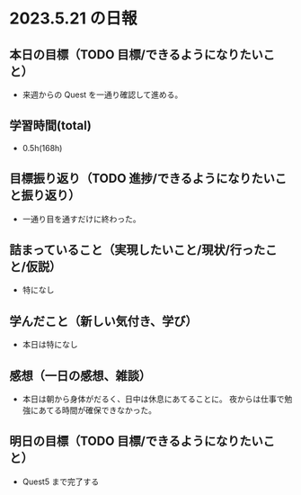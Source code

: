 # 2023.5.21 の日報

## 本日の目標（TODO 目標/できるようになりたいこと）

- 来週からの Quest を一通り確認して進める。

## 学習時間(total)

- 0.5h(168h)

## 目標振り返り（TODO 進捗/できるようになりたいこと振り返り）

- 一通り目を通すだけに終わった。

## 詰まっていること（実現したいこと/現状/行ったこと/仮説）

- 特になし

## 学んだこと（新しい気付き、学び）

- 本日は特になし

## 感想（一日の感想、雑談）

- 本日は朝から身体がだるく、日中は休息にあてることに。
  夜からは仕事で勉強にあてる時間が確保できなかった。

## 明日の目標（TODO 目標/できるようになりたいこと）

- Quest5 まで完了する
